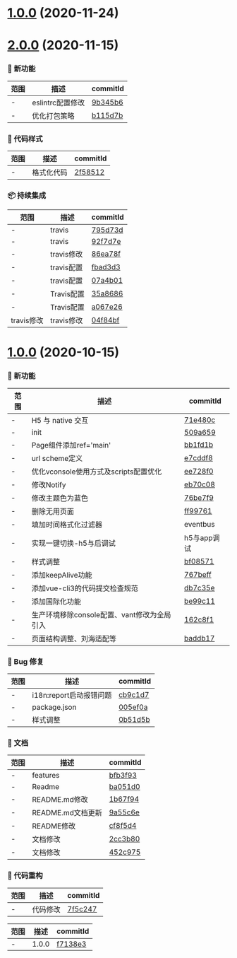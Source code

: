 # [1.0.0](https://github.com/parajs/hybrid-vue/compare/2.0.0...1.0.0) (2020-11-24)
# [2.0.0](https://github.com/parajs/hybrid-vue/compare/v1.0.0...2.0.0) (2020-11-15)

### 🌟 新功能
范围|描述|commitId
--|--|--
 - | eslintrc配置修改 | [9b345b6](https://github.com/parajs/hybrid-vue/commit/9b345b6)
 - | 优化打包策略 | [b115d7b](https://github.com/parajs/hybrid-vue/commit/b115d7b)


### 🎨 代码样式
范围|描述|commitId
--|--|--
 - | 格式化代码 | [2f58512](https://github.com/parajs/hybrid-vue/commit/2f58512)


### 📦 持续集成
范围|描述|commitId
--|--|--
 - | travis | [795d73d](https://github.com/parajs/hybrid-vue/commit/795d73d)
 - | travis | [92f7d7e](https://github.com/parajs/hybrid-vue/commit/92f7d7e)
 - | travis修改 | [86ea78f](https://github.com/parajs/hybrid-vue/commit/86ea78f)
 - | travis配置 | [fbad3d3](https://github.com/parajs/hybrid-vue/commit/fbad3d3)
 - | travis配置 | [07a4b01](https://github.com/parajs/hybrid-vue/commit/07a4b01)
 - | Travis配置 | [35a8686](https://github.com/parajs/hybrid-vue/commit/35a8686)
 - | Travis配置 | [a067e26](https://github.com/parajs/hybrid-vue/commit/a067e26)
 travis修改 | travis修改 | [04f84bf](https://github.com/parajs/hybrid-vue/commit/04f84bf)

# [1.0.0](https://github.com/parajs/hybrid-vue/compare/509a659...v1.0.0) (2020-10-15)

### 🌟 新功能
范围|描述|commitId
--|--|--
 - |  H5 与 native 交互 | [71e480c](https://github.com/parajs/hybrid-vue/commit/71e480c)
 - | init | [509a659](https://github.com/parajs/hybrid-vue/commit/509a659)
 - | Page组件添加ref='main' | [bb1fd1b](https://github.com/parajs/hybrid-vue/commit/bb1fd1b)
 - | url scheme定义 | [e7cddf8](https://github.com/parajs/hybrid-vue/commit/e7cddf8)
 - | 优化vconsole使用方式及scripts配置优化 | [ee728f0](https://github.com/parajs/hybrid-vue/commit/ee728f0)
 - | 修改Notify | [eb70c08](https://github.com/parajs/hybrid-vue/commit/eb70c08)
 - | 修改主题色为蓝色 | [76be7f9](https://github.com/parajs/hybrid-vue/commit/76be7f9)
 - | 删除无用页面 | [ff99761](https://github.com/parajs/hybrid-vue/commit/ff99761)
 - | 填加时间格式化过滤器|eventbus|jsBridge | [994aeeb](https://github.com/parajs/hybrid-vue/commit/994aeeb)
 - | 实现一键切换-h5与后调试|h5与app调试 | [f0495c4](https://github.com/parajs/hybrid-vue/commit/f0495c4)
 - | 样式调整 | [bf08571](https://github.com/parajs/hybrid-vue/commit/bf08571)
 - | 添加keepAlive功能 | [767beff](https://github.com/parajs/hybrid-vue/commit/767beff)
 - | 添加vue-cli3的代码提交检查规范 | [db7c35e](https://github.com/parajs/hybrid-vue/commit/db7c35e)
 - | 添加国际化功能 | [be99c11](https://github.com/parajs/hybrid-vue/commit/be99c11)
 - | 生产环境移除console配置、vant修改为全局引入 | [162c8f1](https://github.com/parajs/hybrid-vue/commit/162c8f1)
 - | 页面结构调整、刘海适配等 | [baddb17](https://github.com/parajs/hybrid-vue/commit/baddb17)


### 🐛 Bug 修复
范围|描述|commitId
--|--|--
 - | i18n:report启动报错问题 | [cb9c1d7](https://github.com/parajs/hybrid-vue/commit/cb9c1d7)
 - | package.json | [005ef0a](https://github.com/parajs/hybrid-vue/commit/005ef0a)
 - | 样式调整 | [0b51d5b](https://github.com/parajs/hybrid-vue/commit/0b51d5b)


### 📝 文档
范围|描述|commitId
--|--|--
 - | features | [bfb3f93](https://github.com/parajs/hybrid-vue/commit/bfb3f93)
 - | Readme | [ba051d0](https://github.com/parajs/hybrid-vue/commit/ba051d0)
 - | README.md修改 | [1b67f94](https://github.com/parajs/hybrid-vue/commit/1b67f94)
 - | README.md文档更新 | [9a55c6e](https://github.com/parajs/hybrid-vue/commit/9a55c6e)
 - | README修改 | [cf8f5d4](https://github.com/parajs/hybrid-vue/commit/cf8f5d4)
 - | 文档修改 | [2cc3b80](https://github.com/parajs/hybrid-vue/commit/2cc3b80)
 - | 文档修改 | [452c975](https://github.com/parajs/hybrid-vue/commit/452c975)


### 🔨 代码重构
范围|描述|commitId
--|--|--
 - | 代码修改 | [7f5c247](https://github.com/parajs/hybrid-vue/commit/7f5c247)


范围|描述|commitId
--|--|--
 - | 1.0.0 | [f7138e3](https://github.com/parajs/hybrid-vue/commit/f7138e3)

